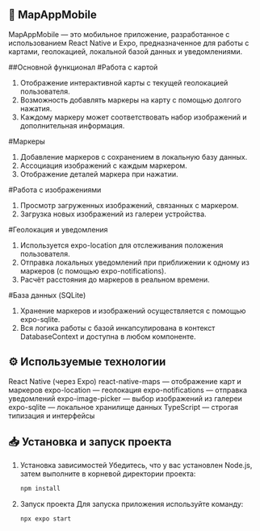 ## 📱 MapAppMobile

MapAppMobile — это мобильное приложение, разработанное с использованием React Native и Expo, предназначенное для работы с картами, геолокацией, локальной базой данных и уведомлениями.

##Основной функционал
#Работа с картой
1) Отображение интерактивной карты с текущей геолокацией пользователя.
2) Возможность добавлять маркеры на карту с помощью долгого нажатия.
3) Каждому маркеру может соответствовать набор изображений и дополнительная информация.

#Маркеры
1) Добавление маркеров с сохранением в локальную базу данных.
2) Ассоциация изображений с каждым маркером.
3) Отображение деталей маркера при нажатии.

#Работа с изображениями
1) Просмотр загруженных изображений, связанных с маркером.
2) Загрузка новых изображений из галереи устройства.

#Геолокация и уведомления
1) Используется expo-location для отслеживания положения пользователя.
2) Отправка локальных уведомлений при приближении к одному из маркеров (с помощью expo-notifications).
3) Расчёт расстояния до маркеров в реальном времени.

#База данных (SQLite)
1) Хранение маркеров и изображений осуществляется с помощью expo-sqlite.
2) Вся логика работы с базой инкапсулирована в контекст DatabaseContext и доступна в любом компоненте.

## ⚙️ Используемые технологии
React Native (через Expo)
react-native-maps — отображение карт и маркеров
expo-location — геолокация
expo-notifications — отправка уведомлений
expo-image-picker — выбор изображений из галереи
expo-sqlite — локальное хранилище данных
TypeScript — строгая типизация и интерфейсы

## 📥 Установка и запуск проекта

1. Установка зависимостей
Убедитесь, что у вас установлен Node.js, затем выполните в корневой директории проекта:
   ```bash
   npm install
   ```

2. Запуск проекта
Для запуска приложения используйте команду:
   ```bash
   npx expo start
   ```
